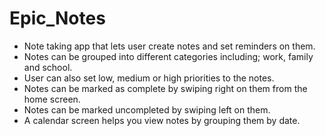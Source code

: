 # Epic_Notes

* Note taking app that lets user create notes and set reminders on them.
* Notes can be grouped into different categories including; work, family and school.
* User can also set low, medium or high priorities to the notes.
* Notes can be marked as complete by swiping right on them from the home screen.
* Notes can be marked uncompleted by swiping left on them.
* A calendar screen helps you view notes by grouping them by date.


